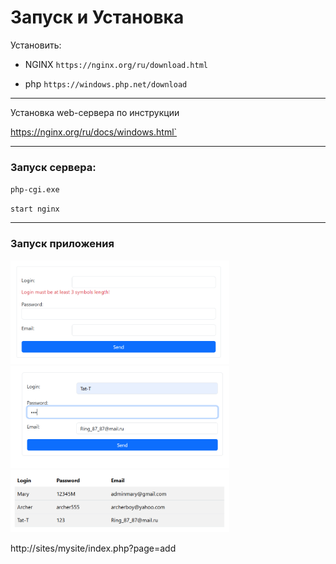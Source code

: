 # Запуск и Установка

Установить:

- NGINX  `https://nginx.org/ru/download.html`

- php `https://windows.php.net/download`

---

 Установка web-сервера по инструкции 

 https://nginx.org/ru/docs/windows.html`

 ---

### Запуск сервера:

`php-cgi.exe`

`start nginx`

---
### Запуск приложения

<img src="images/Screenshot_2.png" alt="Окно приложения" width="350">

<img src="images/Screenshot_3.png" alt="Окно приложения" width="350">

<img src="images/Screenshot_6.png" alt="Окно приложения" width="350">

http://sites/mysite/index.php?page=add